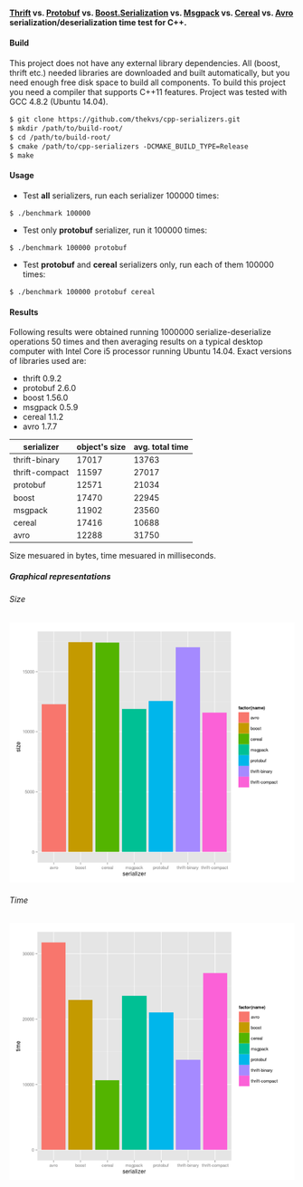 #### [Thrift](http://thrift.apache.org/) vs. [Protobuf](https://code.google.com/p/protobuf/) vs. [Boost.Serialization](http://www.boost.org/libs/serialization) vs. [Msgpack](http://msgpack.org/) vs. [Cereal](http://uscilab.github.io/cereal/index.html) vs. [Avro](http://avro.apache.org/) serialization/deserialization time test for C++.

#### Build
This project does not have any external library dependencies. All (boost, thrift etc.) needed libraries are downloaded
and built automatically, but you need enough free disk space to build all components. To build this project you need a compiler that supports
C++11 features. Project was tested with GCC 4.8.2 (Ubuntu 14.04).

```
$ git clone https://github.com/thekvs/cpp-serializers.git
$ mkdir /path/to/build-root/
$ cd /path/to/build-root/
$ cmake /path/to/cpp-serializers -DCMAKE_BUILD_TYPE=Release
$ make
```

#### Usage
* Test __all__ serializers, run each serializer 100000 times:
```
$ ./benchmark 100000
```
* Test only __protobuf__ serializer, run it 100000 times:
```
$ ./benchmark 100000 protobuf
```
* Test __protobuf__ and __cereal__ serializers only, run each of them 100000 times:
```
$ ./benchmark 100000 protobuf cereal
```

#### Results

Following results were obtained running 1000000 serialize-deserialize operations 50 times and then averaging results
on a typical desktop computer with Intel Core i5 processor running Ubuntu 14.04. Exact versions of libraries used are:

* thrift 0.9.2
* protobuf 2.6.0
* boost 1.56.0
* msgpack 0.5.9
* cereal 1.1.2
* avro 1.7.7

| serializer     | object's size | avg. total time |
| -------------- | ------------- | --------------- |
| thrift-binary  | 17017         | 13763           |
| thrift-compact | 11597         | 27017           |
| protobuf       | 12571         | 21034           |
| boost          | 17470         | 22945           |
| msgpack        | 11902         | 23560           |
| cereal         | 17416         | 10688           |
| avro           | 12288         | 31750           |

Size mesuared in bytes, time mesuared in milliseconds.

##### Graphical representations

###### Size

![Size](images/size.png)

###### Time

![Time](images/time.png)
